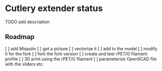 # Cutlery extender status

TODO add description

## Roadmap

[ ] add Mispulin
    [ ] get a picture
    [ ] vectorize it
    [ ] add to the model
[ ] modify it for the fork
[ ] fork the fork version
[ ] create and test rPET/G filament profile
[ ] 3D print using the rPET/G filament
[ ] parameterize OpenSCAD file with the sliders etc.

